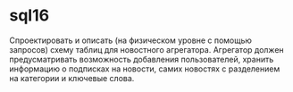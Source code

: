 # sql16
Спроектировать и описать (на физическом уровне с помощью запросов) схему таблиц для новостного агрегатора. 
Агрегатор должен предусматривать возможность добавления пользователей, хранить информацию о подписках на новости, самих новостях с разделением на категории и ключевые слова.